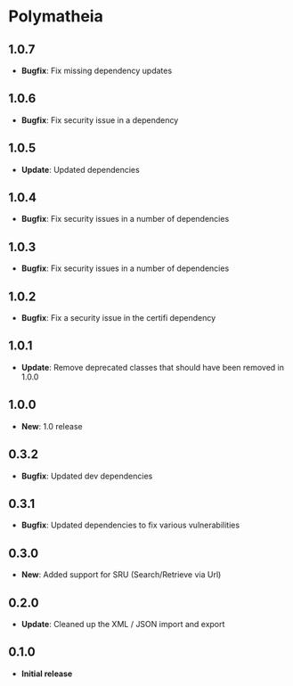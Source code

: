 # Polymatheia

## 1.0.7

* **Bugfix**: Fix missing dependency updates

## 1.0.6

* **Bugfix**: Fix security issue in a dependency

## 1.0.5

* **Update**: Updated dependencies

## 1.0.4

* **Bugfix**: Fix security issues in a number of dependencies

## 1.0.3

* **Bugfix**: Fix security issues in a number of dependencies

## 1.0.2

* **Bugfix**: Fix a security issue in the certifi dependency

## 1.0.1

* **Update**: Remove deprecated classes that should have been removed in 1.0.0

## 1.0.0

* **New**: 1.0 release

## 0.3.2

* **Bugfix**: Updated dev dependencies

## 0.3.1

* **Bugfix**: Updated dependencies to fix various vulnerabilities

## 0.3.0

* **New**: Added support for SRU (Search/Retrieve via Url)

## 0.2.0

* **Update**: Cleaned up the XML / JSON import and export

## 0.1.0

* **Initial release**
